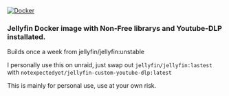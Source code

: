 [![Docker](https://github.com/NotExpectedYet/jellyfin-youtube-dlp/actions/workflows/docker-build.yml/badge.svg)](https://github.com/NotExpectedYet/jellyfin-youtube-dlp/actions/workflows/docker-build.yml)

### Jellyfin Docker image with Non-Free librarys and Youtube-DLP installated. 

Builds once a week from jellyfin/jellyfin:unstable

I personally use this on unraid, just swap out `jellyfin/jellyfin:lastest` with `notexpectedyet/jellyfin-custom-youtube-dlp:latest
`

This is mainly for personal use, use at your own risk.